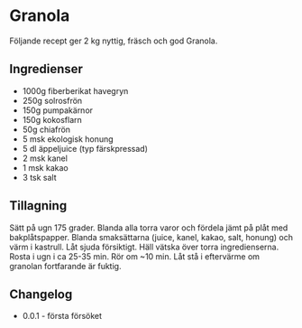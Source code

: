 # Granola

Följande recept ger 2 kg nyttig, fräsch och god Granola.

## Ingredienser

* 1000g fiberberikat havegryn
* 250g solrosfrön
* 150g pumpakärnor
* 150g kokosflarn
* 50g chiafrön
* 5 msk ekologisk honung
* 5 dl äppeljuice (typ färskpressad)
* 2 msk kanel
* 1 msk kakao
* 3 tsk salt

## Tillagning

Sätt på ugn 175 grader.
Blanda alla torra varor och fördela jämt på plåt med bakplåtspapper.
Blanda smaksättarna (juice, kanel, kakao, salt, honung) och värm i kastrull. Låt sjuda försiktigt.
Häll vätska över torra ingredienserna.
Rosta i ugn i ca 25-35 min. Rör om ~10 min. 
Låt stå i eftervärme om granolan fortfarande är fuktig.



## Changelog

* 0.0.1 - första försöket

